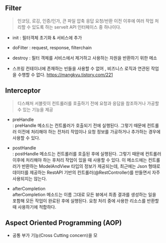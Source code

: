 ## Filter 
> 인코딩, 로깅, 인증/인가, 큰 파일 압축
응답 요청/반환 이전 이후에 여러 작업 처리할 수 있도록 하는 servelt API 인터페이스 중 하나이다.
- init : 필터객체 초기화 & 서비스에 추가
- doFilter : request, response, filterchain
- destroy : 필터 객체를 서비스에서 제거하고 사용하는 자원을 반환하기 위한 메소

- 스프링 컨테이너에 존재하는 빈들을 사용할 수 없어 , 비즈니스 로직과 연관된 작업을 수행할 수 없다. 
https://mangkyu.tistory.com/221 

## Interceptor
> 디스패처 서블릿이 컨트롤러를 호출하기 전에 요청과 응답을 참조하거나 가공할 수 있는 기능을 제공

- preHandle   
: preHandle 메소드는 컨트롤러가 호출되기 전에 실행된다. 그렇기 때문에 컨트롤러 이전에 처리해야 하는 전처리 작업이나 요청 정보를 가공하거나 추가하는 경우에 사용할 수 있다.

- postHandle  
: postHandle 메소드는 컨트롤러를 호출된 후에 실행된다. 그렇기 때문에 컨트롤러 이후에 처리해야 하는 후처리 작업이 있을 때 사용할 수 있다. 이 메소드에는 컨트롤러가 반환하는 ModelAndView 타입의 정보가 제공되는데, 최근에는 Json 형태로 데이터를 제공하는 RestAPI 기반의 컨트롤러(@RestController)를 만들면서 자주 사용되지는 않는다.

- afterCompletion  
afterCompletion 메소드는 이름 그대로 모든 뷰에서 최종 결과를 생성하는 일을 포함해 모든 작업이 완료된 후에 실행된다. 요청 처리 중에 사용한 리소스를 반환할 때 사용하기에 적합하다.

## Aspect Oriented Programming (AOP)
- 공통 부가 기능(Cross Cutting concern)을 모